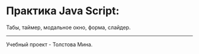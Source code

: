 # Практика Java Script:
Табы, таймер, модальное окно, форма, слайдер.

_______________________________
Учебный проект - Толстова Мина.

